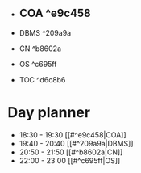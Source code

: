 
- COA ^e9c458
	- 
- DBMS  ^209a9a

- CN  ^b8602a
- OS ^c695ff
- TOC ^d6c8b6
# Day planner

- 18:30 - 19:30 [[#^e9c458|COA]]
- 19:40 - 20:40 [[#^209a9a|DBMS]]
- 20:50 - 21:50 [[#^b8602a|CN]]
- 22:00 - 23:00 [[#^c695ff|OS]]